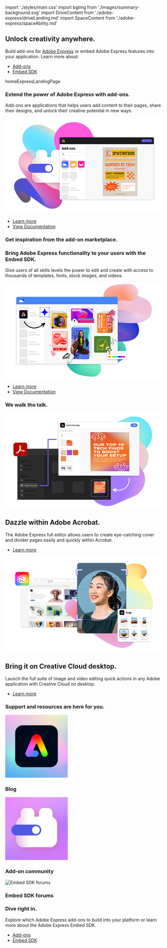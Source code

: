 
import './styles/main.css'
import bgImg from './images/summary-background.svg'
import DriveContent from './adobe-express/driveLanding.md'
import SpaceContent from './adobe-express/spaceAbility.md'

<Hero slots="heading, text, buttons, assetsImg" customLayout variant="halfwidth" className="add-ones-hero adobe-express-hero"/>

## Unlock creativity anywhere.

Build add-ons for <a href="https://express.adobe.com">Adobe Express</a> or embed Adobe Express features into your application. Learn more about:

- [Add-ons](/add-ons)
- [Embed SDK](https://developer.adobe.com/embed-sdk)

homeExpressLandingPage

<TextBlock slots="heading,text,image,buttons" theme="lightest" headerElementType="h2" variantsTypePrimary='secondary' variantStyleFill = "outline" homeZigZag className="explore unleash-power" position="left" />

### Extend the power of Adobe Express with add-ons.

Add-ons are applications that helps users add content to their pages, share their designs, and unlock their creative potential in new ways.

![Power of Adobe Express](./images/AddOn.png)

- [Learn more](https://adobe.io)
- [View Documentation](https://adobe.io)

<TextBlock slots="heading" className="announcement exploreCapabilities inspiration" theme="lightest"/>

### Get inspiration from the add-on marketplace.

<DriveContent />

<SpaceContent />
  
<TextBlock slots="heading,text,image,buttons" theme="light" headerElementType="h2" variantsTypePrimary='secondary' variantStyleFill = "outline" homeZigZag className="explore unleash-power" position="right" />

### Bring Adobe Express functionality to your users with the Embed SDK.

Give users of all skills levels the power to edit and create with access to thousands of templates, fonts, stock images, and videos.

![Adobe Express functionality](./images/Embed.png)

- [Learn more](https://adobe.io)
- [View Documentation](https://adobe.io)
  
<TextBlock slots="heading" className="announcement exploreCapabilities" theme="light"/>

### We walk the talk.

<BoxModalBlock slots="image,heading,text,buttons" repeat="2" theme="light" bgColor="#f8f8f8" className="boxmodal" isCenter variantsTypePrimary='secondary'/>

![Dazzle within Adobe Acrobat](./images/AcrobatEmbed.png)

## Dazzle within Adobe Acrobat.

The Adobe Express full editor allows users to create eye-catching cover and divider pages easily and quickly within Acrobat.

- [Learn more](https://adobe.io)

![Creative Cloud desktop](./images/CCEmbed.png)

## Bring it on Creative Cloud desktop.

Launch the full suite of image and video editing quick actions in any Adobe application with Creative Cloud on desktop.

- [Learn more](https://adobe.io)

<TextBlock slots="heading" className="announcement exploreCapabilities support-label" theme="lightest"/>

### Support and resources are here for you.

<MiniResourceCard slots="image,heading" repeat="3" theme="lightest" inRow="3" className="mini-card support-tools" />

![Blog](./images/Blog.svg)

### Blog

![Add-on Community](./images/Add-ons-community.svg)

### Add-on community

![Embed SDK forums](./images/Embed-fourms.svg)

### Embed SDK forums

<TeaserBlock  slots="heading,text,buttons" textColor="white" bgURL={bgImg} className="viewAddOn creative-express" variant="fullwidth"/>

### Dive right in.

Explore which Adobe Express add-ons to build into your platform or learn more about the Adobe Express Embed SDK.

- [Add-ons](https://developer.adobe.com/express-add-ons)
- [Embed SDK](https://developer.adobe.com/embed-sdk)
